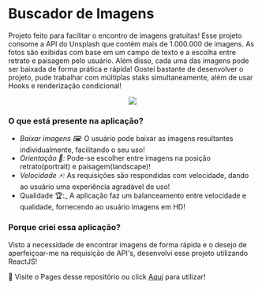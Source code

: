 # Buscador de Imagens
Projeto feito para facilitar o encontro de imagens gratuitas! Esse projeto consome a API do Unsplash que contém mais de 1.000.000 de imagens. As fotos são exibidas com base em um campo de texto e a escolha entre retrato e paisagem pelo usuário. Além disso, cada uma das imagens pode ser baixada de forma prática e rápida! Gostei bastante de desenvolver o projeto, pude trabalhar com múltiplas staks simultaneamente, além de usar Hooks e renderização condicional!

<p align="center">
<img src="https://github.com/Arthur-Candeia/buscador-imagens/blob/master/public/foto.png" >
</p>

### O que está presente na aplicação?
 - _Baixar imagens 🖼️:_ O usuário pode baixar as imagens resultantes individualmente, facilitando o seu uso!
 - _Orientação 📱:_ Pode-se escolher entre imagens na posição retrato(portrait) e paisagem(landscape)!
 - _Velocidade ⚡:_ As requisições são respondidas com velocidade, dando ao usuário uma experiência agradável de uso!
 - Qualidade 🏆:_ A aplicação faz um balanceamento entre velocidade e qualidade, fornecendo ao usuário imagens em HD!


### Porque criei essa aplicação?
Visto a necessidade de encontrar imagens de forma rápida e o desejo de aperfeiçoar-me na requisição de API's, desenvolvi esse projeto utilizando ReactJS!

📄 Visite o Pages desse repositório ou click [Aqui](https://buscador-imagens-mocha.vercel.app/) para utilizar!